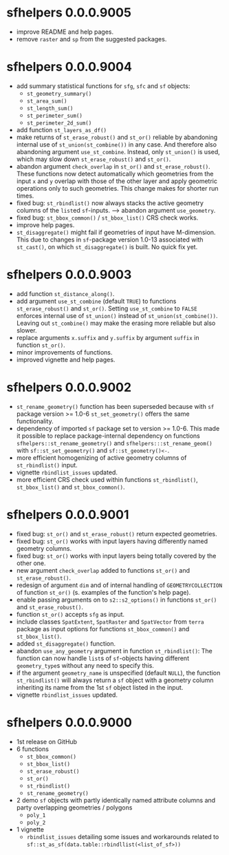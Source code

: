 # sfhelpers 0.0.0.9005
* improve README and help pages.
* remove `raster` and `sp` from the suggested packages.

# sfhelpers 0.0.0.9004
* add summary statistical functions for `sfg`, `sfc` and `sf` objects: 
  - `st_geometry_summary()`
  - `st_area_sum()`
  - `st_length_sum()`
  - `st_perimeter_sum()`
  - `st_perimeter_2d_sum()`
* add function `st_layers_as_df()`
* make returns of `st_erase_robust()` and `st_or()` reliable by abandoning
internal use of `st_union(st_combine())` in any case. And therefore also
abandoning argument `use_st_combine`. Instead, only `st_union()` is used, which
may slow down `st_erase_robust()` and `st_or()`.
* abandon argument `check_overlap` in `st_or()` and `st_erase_robust()`. These
functions now detect automatically which geometries from the input `x` and `y`
overlap with those of the other layer and apply geometric operations only to
such geometries. This change makes for shorter run times.
* fixed bug: `st_rbindlist()` now always stacks the active geometry columns of
the `list`ed `sf`-inputs. --> abandon argument `use_geometry`.
* fixed bug: `st_bbox_common()` / `st_bbox_list()` CRS check works.
* improve help pages.
* `st_disaggregate()` might fail if geometries of input have M-dimension. This due to changes in `sf`-package version 1.0-13 associated with `st_cast()`, on which `st_disaggregate()` is built. No quick fix yet.
  
# sfhelpers 0.0.0.9003
* add function `st_distance_along()`.
* add argument `use_st_combine` (default `TRUE`) to functions `st_erase_robust()`
and `st_or()`. Setting `use_st_combine` to `FALSE` enforces internal use of 
`st_union()` instead of `st_union(st_combine())`. Leaving out `st_combine()` may
make the erasing more reliable but also slower.
* replace arguments `x.suffix` and `y.suffix` by argument `suffix` in function `st_or()`.
* minor improvements of functions.
* improved vignette and help pages.

# sfhelpers 0.0.0.9002
* `st_rename_geometry()` function has been superseded because with `sf` package
version >= 1.0-6 `st_set_geometry()` offers the same functionality.
* dependency of imported `sf` package set to version >= 1.0-6. This made it
possible to replace package-internal dependency on functions
`sfhelpers::st_rename_geometry()` and `sfhelpers:::st_rename_geom()` with
`sf::st_set_geometry()` and `sf::st_geometry()<-`.
* more efficient homogenizing of active geometry columns of `st_rbindlist()` input.
* vignette `rbindlist_issues` updated.
* more efficient CRS check used within functions `st_rbindlist()`, `st_bbox_list()`
and `st_bbox_common()`.

# sfhelpers 0.0.0.9001
* fixed bug: `st_or()` and `st_erase_robust()` return expected geometries.
* fixed bug: `st_or()` works with input layers having differently named geometry columns.
* fixed bug: `st_or()` works with input layers being totally covered by the other one.
* new argument `check_overlap` added to functions `st_or()` and `st_erase_robust()`.
* redesign of argument `dim` and of internal handling of `GEOMETRYCOLLECTION` of
function `st_or()` (s. examples of the function's help page).
* enable passing arguments on to `s2::s2_options()` in functions `st_or()` and
`st_erase_robust()`.
* function `st_or()` accepts `sfg` as input.
* include classes `SpatExtent`, `SpatRaster` and `SpatVector` from `terra`
package as input options for functions `st_bbox_common()` and `st_bbox_list()`.
* added `st_disaggregate()` function.
* abandon `use_any_geometry` argument in function `st_rbindlist()`: The function
can now handle `list`s of `sf`-objects having different `geometry_type`s without
any need to specify this.
* if the argument `geometry_name` is unspecified (default `NULL`), the function
`st_rbindlist()` will always return a `sf` object with a geometry column
inheriting its name from the 1st `sf` object listed in the input.
* vignette `rbindlist_issues` updated.

# sfhelpers 0.0.0.9000
* 1st release on GitHub
* 6 functions
  - `st_bbox_common()`
  - `st_bbox_list()`
  - `st_erase_robust()`
  - `st_or()`
  - `st_rbindlist()`
  - `st_rename_geometry()`
* 2 demo `sf` objects with partly identically named attribute columns and party overlapping geometries / polygons
  - `poly_1`
  - `poly_2`
* 1 vignette
  - `rbindlist_issues` detailing some issues and workarounds related to `sf::st_as_sf(data.table::rbindllist(<list_of_sf>))`
